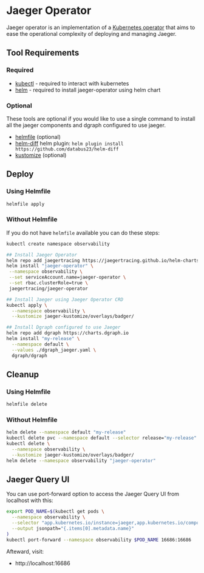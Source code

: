 # Jaeger Operator

Jaeger operator is an implementation of a [Kubernetes operator](https://coreos.com/operators/) that aims to ease the operational complexity of deploying and managing Jaeger.

## Tool Requirements

### Required

* [kubectl](https://kubernetes.io/docs/tasks/tools/install-kubectl/) - required to interact with kubernetes
* [helm](https://helm.sh/docs/intro/install/) - required to install jaeger-operator using helm chart

### Optional

These tools are optional if you would like to use a single command to install all the jaeger components and dgraph configured to use jaeger.

* [helmfile](https://github.com/roboll/helmfile#installation) (optional)
* [helm-diff](https://github.com/databus23/helm-diff) helm plugin: `helm plugin install https://github.com/databus23/helm-diff`
* [kustomize](https://kubernetes-sigs.github.io/kustomize/installation/) (optional)

## Deploy

### Using Helmfile

```bash
helmfile apply
```

### Without Helmfile

If you do not have `helmfile` available you can do these steps:

```bash
kubectl create namespace observability

## Install Jaeger Operator
helm repo add jaegertracing https://jaegertracing.github.io/helm-charts
helm install "jaeger-operator" \
 --namespace observability \
 --set serviceAccount.name=jaeger-operator \
 --set rbac.clusterRole=true \
 jaegertracing/jaeger-operator

## Install Jaeger using Jaeger Operator CRD
kubectl apply \
  --namespace observability \
  --kustomize jaeger-kustomize/overlays/badger/

## Install Dgraph configured to use Jaeger
helm repo add dgraph https://charts.dgraph.io
helm install "my-release" \
  --namespace default \
  --values ./dgraph_jaeger.yaml \
  dgraph/dgraph
```

## Cleanup

### Using Helmfile

```bash
helmfile delete
```

### Without Helmfile

```bash
helm delete --namespace default "my-release"
kubectl delete pvc --namespace default --selector release="my-release"
kubectl delete \
  --namespace observability \
  --kustomize jaeger-kustomize/overlays/badger/
helm delete --namespace observability "jaeger-operator"
```

## Jaeger Query UI

You can use port-forward option to access the Jaeger Query UI from localhost with this:

```bash
export POD_NAME=$(kubectl get pods \
  --namespace observability \
  --selector "app.kubernetes.io/instance=jaeger,app.kubernetes.io/component=all-in-one" \
  --output jsonpath="{.items[0].metadata.name}"
)
kubectl port-forward --namespace observability $POD_NAME 16686:16686
```

Afteward, visit:

* http://localhost:16686
